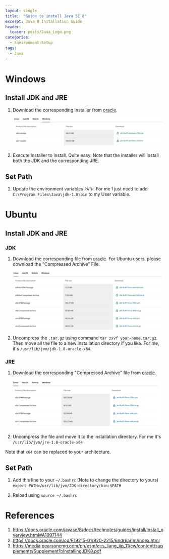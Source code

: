 ```yaml
---
layout: single
title:  "Guide to install Java SE 8"
excerpt: Java 8 Installation Guide
header:
  teaser: posts/Java_Logo.png
categories: 
  - Environment-Setup
tags:
  - Java
---
```

# Windows
## Install JDK and JRE
1. Download the corresponding installer from [oracle](https://www.oracle.com/java/technologies/downloads/#java8-windows).

    <div style="text-align: center;">
        <img src="/images/posts/Java_Install_Windows.png">
    </div>

2. Execute Installer to install. Quite easy. Note that the installer will install both the JDK and the corresponding JRE.

## Set Path
1. Update the environment variables `PATH`. For me I just need to add `C:\Program Files\Java\jdk-1.8\bin` to my User variable.

# Ubuntu
## Install JDK and JRE
### JDK
1. Download the corresponding file from [oracle](https://www.oracle.com/java/technologies/downloads/#java8-linux). For Ubuntu users, please download the "Compressed Archive" File.

    <div style="text-align: center;">
        <img src="/images/posts/Java_Install_Ubuntu.png">
    </div>

2. Uncompress the `.tar.gz` using command `tar zxvf your-name.tar.gz`. Then move all the file to a new installation directory if you like. For me, it's `/usr/lib/jvm/jdk-1.8-oracle-x64`.

### JRE
1. Download the corresponding "Compressed Archive" file from [oracle](https://www.oracle.com/java/technologies/downloads/#java8-linux).

    <div style="text-align: center;">
        <img src="/images/posts/JRE_Install_Ubuntu.png">
    </div>

2. Uncompress the file and move it to the installation directory. For me it's `/usr/lib/jvm/jre-1.8-oracle-x64`

Note that `x64` can be replaced to your architecture.

## Set Path
1. Add this line to your `~/.bashrc` (Note to change the directory to yours) \
    ```export PATH=/usr/lib/jvm/JDK-directory/bin:$PATH```

2. Reload using `source ~/.bashrc`

# References
1. <https://docs.oracle.com/javase/8/docs/technotes/guides/install/install_overview.html#A1097144>
2. <https://docs.oracle.com/cd/E19215-01/820-2215/6ndr6ai1m/index.html>
3. <https://media.pearsoncmg.com/ph/esm/ecs_liang_ijp_11/cw/content/supplements/Supplement1bInstallingJDK8.pdf>
